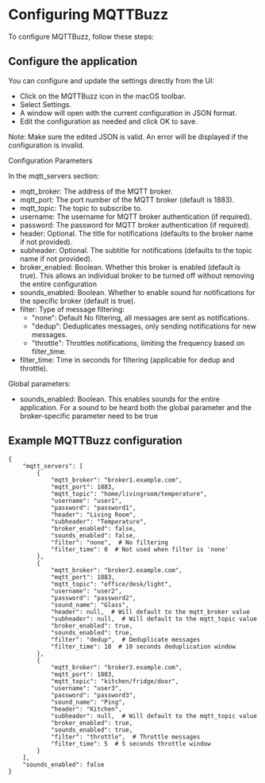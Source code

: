 # Configuring MQTTBuzz

To configure MQTTBuzz, follow these steps:

## Configure the application

You can configure and update the settings directly from the UI:

 * Click on the MQTTBuzz icon in the macOS toolbar.
 * Select Settings.
 * A window will open with the current configuration in JSON format.
 * Edit the configuration as needed and click OK to save.

Note: Make sure the edited JSON is valid. An error will be displayed if the configuration is invalid.

Configuration Parameters

In the mqtt_servers section:

 * mqtt_broker: The address of the MQTT broker.
 * mqtt_port: The port number of the MQTT broker (default is 1883).
 * mqtt_topic: The topic to subscribe to.
 * username: The username for MQTT broker authentication (if required).
 * password: The password for MQTT broker authentication (if required).
 * header: Optional. The title for notifications (defaults to the broker name if not provided).
 * subheader: Optional. The subtitle for notifications (defaults to the topic name if not provided).
 * broker_enabled: Boolean. Whether this broker is enabled (default is true). This allows an individual broker to be turned off without removing the entire configuration 
 * sounds_enabled: Boolean. Whether to enable sound for notifications for the specific broker (default is true).
 * filter: Type of message filtering:
     * "none": Default No filtering, all messages are sent as notifications.
     * "dedup": Deduplicates messages, only sending notifications for new messages.
     * "throttle": Throttles notifications, limiting the frequency based on filter_time.
 * filter_time: Time in seconds for filtering (applicable for dedup and throttle).

Global parameters:

 * sounds_enabled: Boolean. This enables sounds for the entire application. For a sound to be heard both the global parameter and the broker-specific parameter need to be true
 
## Example MQTTBuzz configuration

```
{
    "mqtt_servers": [
        {
            "mqtt_broker": "broker1.example.com",
            "mqtt_port": 1883,
            "mqtt_topic": "home/livingroom/temperature",
            "username": "user1",
            "password": "password1",
            "header": "Living Room",
            "subheader": "Temperature",
            "broker_enabled": false,
            "sounds_enabled": false,
            "filter": "none",  # No filtering
            "filter_time": 0  # Not used when filter is 'none'
        },
        {
            "mqtt_broker": "broker2.example.com",
            "mqtt_port": 1883,
            "mqtt_topic": "office/desk/light",
            "username": "user2",
            "password": "password2",
            "sound_name": "Glass",
            "header": null,  # Will default to the mqtt_broker value
            "subheader": null,  # Will default to the mqtt_topic value
            "broker_enabled": true,
            "sounds_enabled": true,
            "filter": "dedup",  # Deduplicate messages
            "filter_time": 10  # 10 seconds deduplication window
        },
        {
            "mqtt_broker": "broker3.example.com",
            "mqtt_port": 1883,
            "mqtt_topic": "kitchen/fridge/door",
            "username": "user3",
            "password": "password3",
            "sound_name": "Ping",
            "header": "Kitchen",
            "subheader": null,  # Will default to the mqtt_topic value
            "broker_enabled": true,
            "sounds_enabled": true,
            "filter": "throttle",  # Throttle messages
            "filter_time": 5  # 5 seconds throttle window
        }
    ],
    "sounds_enabled": false
}
```
